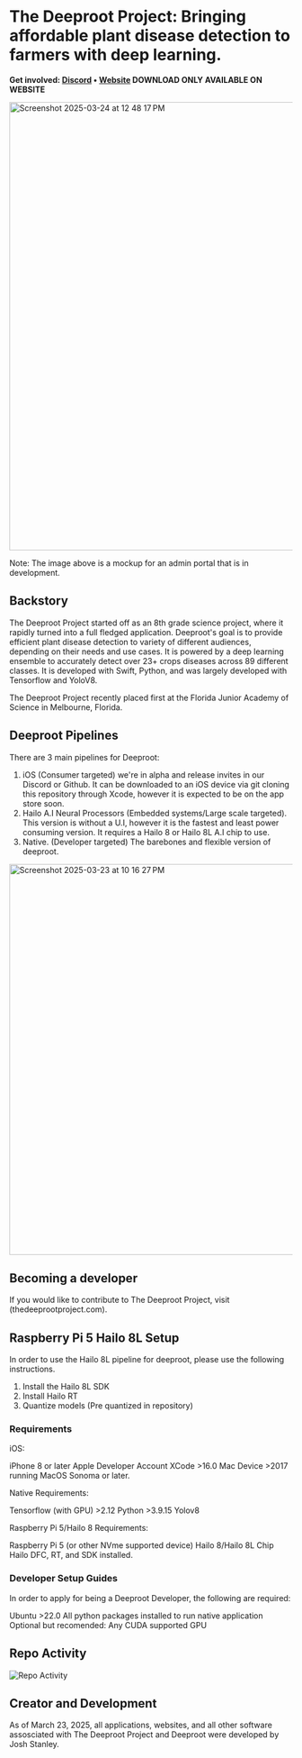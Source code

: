 # The Deeproot Project: Bringing affordable plant disease detection to farmers with deep learning.

<b>Get
involved: [Discord](https://discord.gg/vdEb4j3z) • [Website](http://thedeeprootproject.com)
DOWNLOAD ONLY AVAILABLE ON WEBSITE
</b>



<img width="796" alt="Screenshot 2025-03-24 at 12 48 17 PM" src="https://github.com/user-attachments/assets/c8b94496-b62d-48bd-b03f-a75a8b787308" />


Note: The image above is a mockup for an admin portal that is in development.

## Backstory

The Deeproot Project started off as an 8th grade science project, where it rapidly turned into a full fledged application. Deeproot's goal is to provide efficient plant disease detection to variety of different audiences, depending on their needs and use cases. It is powered by a deep learning ensemble to accurately detect over 23+ crops diseases across 89 different classes. It is developed with Swift, Python, and was largely developed with Tensorflow and YoloV8. 

The Deeproot Project recently placed first at the Florida Junior Academy of Science in Melbourne, Florida.

## Deeproot Pipelines

There are 3 main pipelines for Deeproot:

1. iOS (Consumer targeted) we're in alpha and release invites in our Discord or Github. It can be downloaded to an iOS device via git cloning this repository through Xcode, however it is expected to be on the app store soon.
2. Hailo A.I Neural Processors (Embedded systems/Large scale targeted). This version is without a U.I, however it is the fastest and least power consuming version. It requires a Hailo 8 or Hailo 8L A.I chip to use.
3. Native. (Developer targeted) The barebones and flexible version of deeproot. 


<img width="694" alt="Screenshot 2025-03-23 at 10 16 27 PM" src="https://github.com/user-attachments/assets/3fa9493a-9f28-48e2-9e53-2aac32c64919" />

## Becoming a developer

If you would like to contribute to The Deeproot Project, visit (thedeeprootproject.com).


## Raspberry Pi 5 Hailo 8L Setup

In order to use the Hailo 8L pipeline for deeproot, please use the following instructions.

1. Install the Hailo 8L SDK
2. Install Hailo RT
3. Quantize models (Pre quantized in repository)

### Requirements

iOS:

iPhone 8 or later
Apple Developer Account
XCode >16.0
Mac Device >2017 running MacOS Sonoma or later.

Native Requirements:

Tensorflow (with GPU) >2.12
Python >3.9.15
Yolov8

Raspberry Pi 5/Hailo 8 Requirements:

Raspberry Pi 5 (or other NVme supported device)
Hailo 8/Hailo 8L Chip
Hailo DFC, RT, and SDK installed.

### Developer Setup Guides

In order to apply for being a Deeproot Developer, the following are required:

Ubuntu >22.0
All python packages installed to run native application
Optional but recomended: Any CUDA supported GPU

## Repo Activity

![Repo Activity](https://repobeats.axiom.co/api/embed/35f697ba66cee0cabd36f7736fe3e60369dff219.svg "Repobeats analytics image")

## Creator and Development

As of March 23, 2025, all applications, websites, and all other software assosciated with The Deeproot Project and Deeproot were developed by Josh Stanley.
